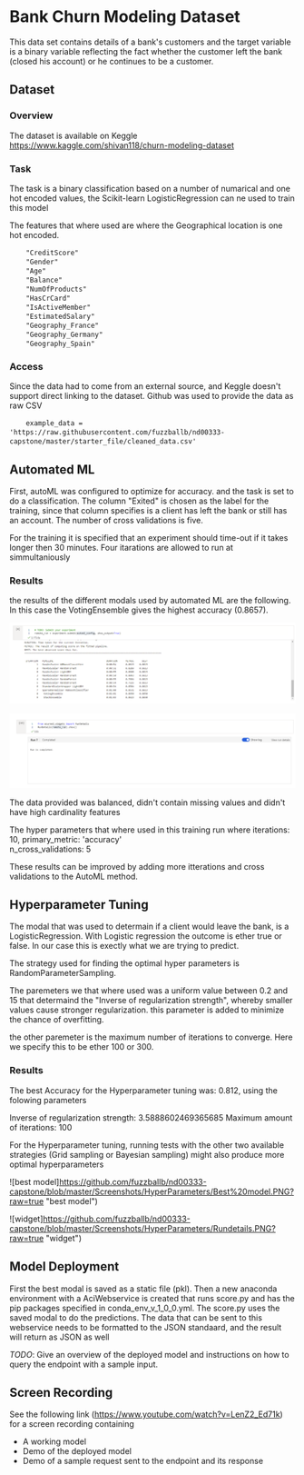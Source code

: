 # Bank Churn Modeling Dataset

This data set contains details of a bank's customers and the target variable is a binary variable reflecting the fact whether the customer left the bank (closed his account) or he continues to be a customer.

## Dataset

### Overview
The dataset is available on Keggle https://www.kaggle.com/shivan118/churn-modeling-dataset

### Task
The task is a binary classification based on a number of numarical and one hot encoded values, the Scikit-learn LogisticRegression can ne used to train this model 

The features that where used are where the Geographical location is one hot encoded.

        "CreditScore"
        "Gender"
        "Age"
        "Balance"
        "NumOfProducts"
        "HasCrCard"
        "IsActiveMember"
        "EstimatedSalary"
        "Geography_France"
        "Geography_Germany"
        "Geography_Spain"
        
### Access
Since the data had to come from an external source, and Keggle doesn't support direct linking to the dataset. Github was used to provide the data as raw CSV

        example_data = 'https://raw.githubusercontent.com/fuzzballb/nd00333-capstone/master/starter_file/cleaned_data.csv'

## Automated ML
First, autoML was configured to optimize for accuracy. and the task is set to do a classification. The column "Exited" is chosen as the label for the training, since that column specifies is a client has left the bank or still has an account. The number of cross validations is five.

For the training it is specified that an experiment should time-out if it takes longer then 30 minutes. Four itarations are allowed to run at simmultaniously


### Results
the results of the different modals used by automated ML are the following. In this case the VotingEnsemble gives the highest accuracy (0.8657). 

![best model](https://github.com/fuzzballb/nd00333-capstone/blob/master/Screenshots/AutoML/Best%20modal.PNG?raw=true "best model")

![widget](https://github.com/fuzzballb/nd00333-capstone/blob/master/Screenshots/AutoML/Widget.PNG?raw=true "widget")

The data provided was balanced, didn't contain missing values and didn't have high cardinality features 

The hyper parameters that where used in this training run where
iterations: 10,
primary_metric:  'accuracy'                     
n_cross_validations: 5

These results can be improved by adding more itterations and cross validations to the AutoML method. 

## Hyperparameter Tuning
The modal that was used to determain if a client would leave the bank, is a LogisticRegression. With Logistic regression the outcome is ether true or false. In our case this is exectly what we are trying to predict.

The strategy used for finding the optimal hyper parameters is RandomParameterSampling. 

The paremeters we that where used was a uniform value between 0.2 and 15 that determaind the "Inverse of regularization strength", whereby smaller values cause stronger regularization. this parameter is added to minimize the chance of overfitting. 

the other paremeter is the maximum number of iterations to converge. Here we specify this to be ether 100 or 300. 


### Results
The best Accuracy for the Hyperparameter tuning was: 0.812, using the folowing parameters

Inverse of regularization strength: 3.5888602469365685
Maximum amount of iterations: 100

For the Hyperparameter tuning, running tests with the other two available strategies (Grid sampling or Bayesian sampling) might also produce more optimal hyperparameters

![best model]https://github.com/fuzzballb/nd00333-capstone/blob/master/Screenshots/HyperParameters/Best%20model.PNG?raw=true "best model")

![widget]https://github.com/fuzzballb/nd00333-capstone/blob/master/Screenshots/HyperParameters/Rundetails.PNG?raw=true "widget")


## Model Deployment
First the best modal is saved as a static file (pkl). Then a new anaconda environment with a AciWebservice is created that runs score.py and has the pip packages specified in conda_env_v_1_0_0.yml. The score.py uses the saved modal to do the predictions. The data that can be sent to this webservice needs to be formatted to the JSON standaard, and the result will return as JSON as well

*TODO*: Give an overview of the deployed model and instructions on how to query the endpoint with a sample input.



## Screen Recording
See the following link (https://www.youtube.com/watch?v=LenZ2_Ed71k) for a screen recording containing 

- A working model
- Demo of the deployed  model
- Demo of a sample request sent to the endpoint and its response

